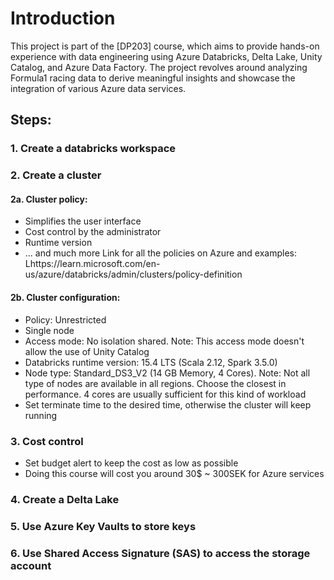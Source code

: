 # Introduction
This project is part of the [DP203] course, which aims to provide hands-on experience with data engineering using Azure Databricks, Delta Lake, Unity Catalog, and Azure Data Factory. The project revolves around analyzing Formula1 racing data to derive meaningful insights and showcase the integration of various Azure data services.

## Steps:
### 1. Create a databricks workspace
### 2. Create a cluster
#### 2a. Cluster policy:
- Simplifies the user interface
- Cost control by the administrator
- Runtime version
- ... and much more
Link for all the policies on Azure and examples: Lhttps://learn.microsoft.com/en-us/azure/databricks/admin/clusters/policy-definition
#### 2b. Cluster configuration:
- Policy: Unrestricted
- Single node
- Access mode: No isolation shared. Note: This access mode doesn't allow the use of Unity Catalog
- Databricks runtime version: 15.4 LTS (Scala 2.12, Spark 3.5.0)
- Node type: Standard_DS3_V2 (14 GB Memory, 4 Cores). Note: Not all type of nodes are available in all regions. Choose the closest in performance. 4 cores are usually sufficient for this kind of workload
- Set terminate time to the desired time, otherwise the cluster will keep running
### 3. Cost control
- Set budget alert to keep the cost as low as possible
- Doing this course will cost you around 30$ ~ 300SEK for Azure services

### 4. Create a Delta Lake
### 5. Use Azure Key Vaults to store keys
### 6. Use Shared Access Signature (SAS) to access the storage account












